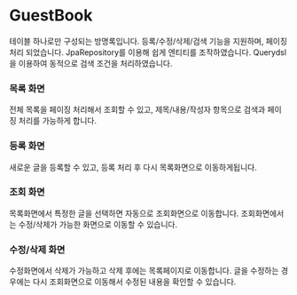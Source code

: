 # GuestBook
테이블 하나로만 구성되는 방명록입니다. 등록/수정/삭제/검색 기능을 지원하며, 페이징 처리 되었습니다.
JpaRepository를 이용해 쉽게 엔티티를 조작하였습니다.
Querydsl을 이용하여 동적으로 검색 조건을 처리하였습니다.

### 목록 화면
전체 목록을 페이징 처리해서 조회할 수 있고, 제목/내용/작성자 항목으로 검색과 페이징 처리를 가능하게 합니다.
### 등록 화면
새로운 글을 등록할 수 있고, 등록 처리 후 다시 목록화면으로 이동하게됩니다.
### 조회 화면
목록화면에서 특정한 글을 선택하면 자동으로 조회화면으로 이동합니다. 조회화면에서는 수정/삭제가 가능한 화면으로 이동할 수 있습니다.
### 수정/삭제 화면
수정화면에서 삭제가 가능하고 삭제 후에는 목록페이지로 이동합니다. 글을 수정하는 경우에는 다시 조회화면으로 이동해서 수정된 내용을 확인할 수 있습니다.
